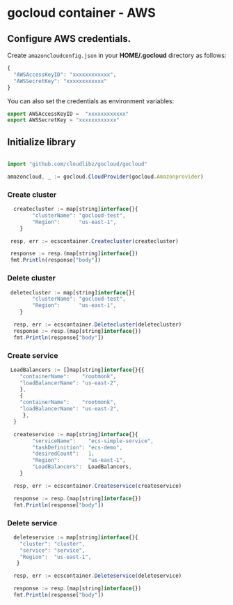 # gocloud container - AWS

## Configure AWS credentials.

Create `amazoncloudconfig.json` in your <b>HOME/.gocloud</b> directory as follows:
```js
{
  "AWSAccessKeyID": "xxxxxxxxxxxx",
  "AWSSecretKey": "xxxxxxxxxxxx"
}
```

You can also set the credentials as environment variables:
```js
export AWSAccessKeyID =  "xxxxxxxxxxxx"
export AWSSecretKey = "xxxxxxxxxxxx"
```

## Initialize library

```js

import "github.com/cloudlibz/gocloud/gocloud"

amazoncloud, _ := gocloud.CloudProvider(gocloud.Amazonprovider)
```

### Create cluster

```js
  createcluster := map[string]interface{}{
		"clusterName": "gocloud-test",
		"Region":      "us-east-1",
	}

 resp, err := ecscontainer.Createcluster(createcluster)

 response := resp.(map[string]interface{})
 fmt.Println(response["body"])
```

### Delete cluster

```js
 deletecluster := map[string]interface{}{
		"clusterName": "gocloud-test",
		"Region":      "us-east-1",
	}

  resp, err := ecscontainer.Deletecluster(deletecluster)
  response := resp.(map[string]interface{})
  fmt.Println(response["body"])
```

### Create service

```js
 LoadBalancers := []map[string]interface{}{{
	"containerName":    "rootmonk",
	"loadBalancerName": "us-east-2",
	},
    {
	"containerName":    "rootmonk",
	"loadBalancerName": "us-east-2",
     },
  }

  createservice := map[string]interface{}{
		"serviceName":    "ecs-simple-service",
		"taskDefinition": "ecs-demo",
		"desiredCount":   1,
		"Region":         "us-east-1",
		"LoadBalancers":  LoadBalancers,
	}

  resp, err := ecscontainer.Createservice(createservice)

  response := resp.(map[string]interface{})
  fmt.Println(response["body"])
```

### Delete service

```js
  deleteservice := map[string]interface{}{
	"cluster": "cluster",
	"service": "service",
	"Region":  "us-east-1",
   }

  resp, err := ecscontainer.Deleteservice(deleteservice)

  response := resp.(map[string]interface{})
  fmt.Println(response["body"])
```